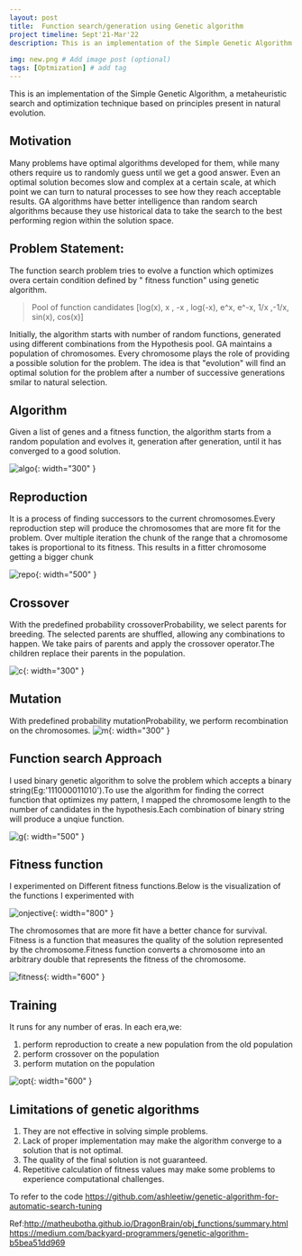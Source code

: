 ```yaml
---
layout: post
title:  Function search/generation using Genetic algorithm
project timeline: Sept'21-Mar'22
description: This is an implementation of the Simple Genetic Algorithm.Given a list of genes and a fitness function, the algorithm starts from a random population and evolves it, generation after generation, until it has converged to a good solution.
 
img: new.png # Add image post (optional)
tags: [Optmization] # add tag
---
```


This is an implementation of the Simple Genetic Algorithm, a metaheuristic search and optimization technique based on principles present in natural evolution. 

## Motivation
Many problems have optimal algorithms developed for them, while many others require us to randomly guess until we get a good answer. Even an optimal solution becomes slow and complex at a certain scale, at which point we can turn to natural processes to see how they reach acceptable results.
GA algorithms have better intelligence than random search algorithms because they use historical data to take the search to the best performing region within the solution space.



## Problem Statement:
The function search problem tries to evolve a function which optimizes overa certain condition defined by " fitness function"   using genetic algorithm.

> Pool of function candidates
>[log(x), x , -x , log(-x), e^x, e^-x, 1/x ,-1/x, sin(x), cos(x)]

Initially, the algorithm starts with number of random functions, generated using different combinations from the Hypothesis pool.
GA maintains a population of chromosomes. Every chromosome plays the role of providing a possible solution for the problem. The idea is that "evolution" will find an optimal solution for the problem after a number of successive generations smilar to natural selection. 


## Algorithm  
Given a list of genes and a fitness function, the algorithm starts from a random population and evolves it, generation after generation, until it has converged to a good solution.

![algo](../assets/img/genetic.gif){: width="300" }

## Reproduction 
It is a process of finding successors to the current chromosomes.Every reproduction step will produce the chromosomes that are more fit for the problem. 
Over multiple iteration the chunk of the range that a chromosome takes is proportional to its fitness. This results in a fitter chromosome getting a bigger chunk

![repo](../assets/img/reproduction.png){: width="500" }


## Crossover
With the predefined probability crossoverProbability, we select parents for breeding. The selected parents are shuffled, allowing any combinations to happen. We take pairs of parents and apply the crossover operator.The children replace their parents in the population.

![c](../assets/img/crossover.gif){: width="300" }


## Mutation 
With predefined probability mutationProbability, we perform recombination on the chromosomes.
![m](../assets/img/mutation.gif){: width="300" }



## Function search Approach
I used binary genetic algorithm to solve the problem which accepts a binary string(Eg:'111000011010').To use the algorithm for finding the correct function that optimizes my pattern, I mapped the chromosome length to the number of candidates in the hypothesis.Each combination of binary string will produce a unqiue function.

![g](../assets/img/decode.png){: width="500" }



## Fitness function 
I experimented on Different fitness functions.Below is the visualization of the functions I experimented with 

![onjective](../assets/img/objective.png){: width="800" }

The chromosomes that are more fit have a better chance for survival. Fitness is a function that measures the quality of the solution represented by the chromosome.Fitness function converts a chromosome into an arbitrary double that represents the fitness of the chromosome.

![fitness](../assets/img/fitness.png){: width="600" }




## Training

It runs for any number of eras. In each era,we:

1. perform reproduction to create a new population from the old population
2. perform crossover on the population
3. perform mutation on the population

![opt](../assets/img/optp.gif){: width="600" }




## Limitations of genetic algorithms
1. They are not effective in solving simple problems.
2. Lack of proper implementation may make the algorithm converge to a solution that is not optimal.
3. The quality of the final solution is not guaranteed.
4. Repetitive calculation of fitness values may make some problems to experience computational challenges.

To refer to the code https://github.com/ashleetiw/genetic-algorithm-for-automatic-search-tuning
 

Ref:http://matheubotha.github.io/DragonBrain/obj_functions/summary.html
    https://medium.com/backyard-programmers/genetic-algorithm-b5bea51dd969



